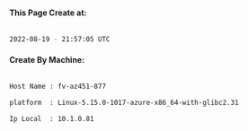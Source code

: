 
   
#### This Page Create at:

```bash

2022-08-19 - 21:57:05 UTC

```

#### Create By Machine:

```bash

Host Name : fv-az451-877

platform  : Linux-5.15.0-1017-azure-x86_64-with-glibc2.31

Ip Local  : 10.1.0.81

```

